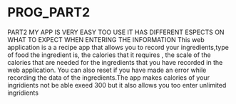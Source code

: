 # PROG_PART2
PART2
MY APP IS VERY EASY TOO USE IT HAS DIFFERENT ESPECTS ON WHAT TO EXPECT WHEN ENTERING THE INFORMATION
This web application is a a recipe app that allows you to record your ingredients,type of food the ingredient is, the calories that it requires , the scale of the calories that are needed for the ingredients that you have recorded in the web application. You can also reset if you have made an error while recording the data of the ingredients.The app makes calories of your ingridients not be able exeed 300 but it also allows you too enter unlimited ingridients 
